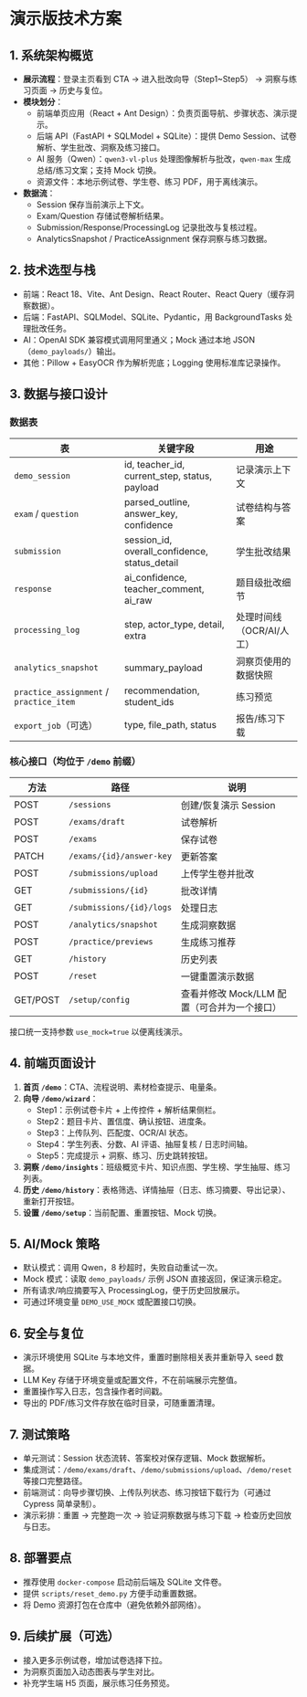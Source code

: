 # 演示版技术方案

## 1. 系统架构概览
- **展示流程**：登录主页看到 CTA → 进入批改向导（Step1~Step5） → 洞察与练习页面 → 历史与复位。
- **模块划分**：
  - 前端单页应用（React + Ant Design）：负责页面导航、步骤状态、演示提示。
  - 后端 API（FastAPI + SQLModel + SQLite）：提供 Demo Session、试卷解析、学生批改、洞察及练习接口。
  - AI 服务（Qwen）：`qwen3-vl-plus` 处理图像解析与批改，`qwen-max` 生成总结/练习文案；支持 Mock 切换。
  - 资源文件：本地示例试卷、学生卷、练习 PDF，用于离线演示。
- **数据流**：
  - Session 保存当前演示上下文。
  - Exam/Question 存储试卷解析结果。
  - Submission/Response/ProcessingLog 记录批改与复核过程。
  - AnalyticsSnapshot / PracticeAssignment 保存洞察与练习数据。

## 2. 技术选型与栈
- 前端：React 18、Vite、Ant Design、React Router、React Query（缓存洞察数据）。
- 后端：FastAPI、SQLModel、SQLite、Pydantic，用 BackgroundTasks 处理批改任务。
- AI：OpenAI SDK 兼容模式调用阿里通义；Mock 通过本地 JSON（`demo_payloads/`）输出。
- 其他：Pillow + EasyOCR 作为解析兜底；Logging 使用标准库记录操作。

## 3. 数据与接口设计
### 数据表
| 表 | 关键字段 | 用途 |
| --- | --- | --- |
| `demo_session` | id, teacher_id, current_step, status, payload | 记录演示上下文 |
| `exam` / `question` | parsed_outline, answer_key, confidence | 试卷结构与答案 |
| `submission` | session_id, overall_confidence, status_detail | 学生批改结果 |
| `response` | ai_confidence, teacher_comment, ai_raw | 题目级批改细节 |
| `processing_log` | step, actor_type, detail, extra | 处理时间线（OCR/AI/人工） |
| `analytics_snapshot` | summary_payload | 洞察页使用的数据快照 |
| `practice_assignment` / `practice_item` | recommendation, student_ids | 练习预览 |
| `export_job`（可选） | type, file_path, status | 报告/练习下载 |

### 核心接口（均位于 `/demo` 前缀）
| 方法 | 路径 | 说明 |
| --- | --- | --- |
| POST | `/sessions` | 创建/恢复演示 Session |
| POST | `/exams/draft` | 试卷解析 |
| POST | `/exams` | 保存试卷 |
| PATCH | `/exams/{id}/answer-key` | 更新答案 |
| POST | `/submissions/upload` | 上传学生卷并批改 |
| GET | `/submissions/{id}` | 批改详情 |
| GET | `/submissions/{id}/logs` | 处理日志 |
| POST | `/analytics/snapshot` | 生成洞察数据 |
| POST | `/practice/previews` | 生成练习推荐 |
| GET | `/history` | 历史列表 |
| POST | `/reset` | 一键重置演示数据 |
| GET/POST | `/setup/config` | 查看并修改 Mock/LLM 配置（可合并为一个接口） |
接口统一支持参数 `use_mock=true` 以便离线演示。

## 4. 前端页面设计
1. **首页 `/demo`**：CTA、流程说明、素材检查提示、电量条。
2. **向导 `/demo/wizard`**：
   - Step1：示例试卷卡片 + 上传控件 + 解析结果侧栏。
   - Step2：题目卡片、置信度、确认按钮、进度条。
   - Step3：上传队列、匹配度、OCR/AI 状态。
   - Step4：学生列表、分数、AI 评语、抽屉复核 / 日志时间轴。
   - Step5：完成提示 + 洞察、练习、历史跳转按钮。
3. **洞察 `/demo/insights`**：班级概览卡片、知识点图、学生榜、学生抽屉、练习列表。
4. **历史 `/demo/history`**：表格筛选、详情抽屉（日志、练习摘要、导出记录）、重新打开按钮。
5. **设置 `/demo/setup`**：当前配置、重置按钮、Mock 切换。

## 5. AI/Mock 策略
- 默认模式：调用 Qwen，8 秒超时，失败自动重试一次。
- Mock 模式：读取 `demo_payloads/` 示例 JSON 直接返回，保证演示稳定。
- 所有请求/响应摘要写入 ProcessingLog，便于历史回放展示。
- 可通过环境变量 `DEMO_USE_MOCK` 或配置接口切换。

## 6. 安全与复位
- 演示环境使用 SQLite 与本地文件，重置时删除相关表并重新导入 seed 数据。
- LLM Key 存储于环境变量或配置文件，不在前端展示完整值。
- 重置操作写入日志，包含操作者时间戳。
- 导出的 PDF/练习文件存放在临时目录，可随重置清理。

## 7. 测试策略
- 单元测试：Session 状态流转、答案校对保存逻辑、Mock 数据解析。
- 集成测试：`/demo/exams/draft`、`/demo/submissions/upload`、`/demo/reset` 等接口完整路径。
- 前端测试：向导步骤切换、上传队列状态、练习按钮下载行为（可通过 Cypress 简单录制）。
- 演示彩排：重置 → 完整跑一次 → 验证洞察数据与练习下载 → 检查历史回放与日志。

## 8. 部署要点
- 推荐使用 `docker-compose` 启动前后端及 SQLite 文件卷。
- 提供 `scripts/reset_demo.py` 方便手动重置数据。
- 将 Demo 资源打包在仓库中（避免依赖外部网络）。

## 9. 后续扩展（可选）
- 接入更多示例试卷，增加试卷选择下拉。
- 为洞察页面加入动态图表与学生对比。
- 补充学生端 H5 页面，展示练习任务预览。
